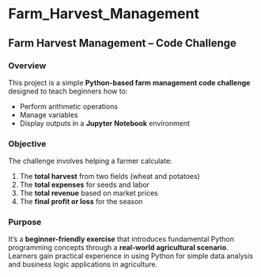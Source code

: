 # Farm_Harvest_Management

## Farm Harvest Management – Code Challenge

### Overview

This project is a simple **Python-based farm management code challenge** designed to teach beginners how to:

- Perform arithmetic operations  
- Manage variables  
- Display outputs in a **Jupyter Notebook** environment  

### Objective

The challenge involves helping a farmer calculate:

1. The **total harvest** from two fields (wheat and potatoes)  
2. The **total expenses** for seeds and labor  
3. The **total revenue** based on market prices  
4. The **final profit or loss** for the season  

### Purpose

It’s a **beginner-friendly exercise** that introduces fundamental Python programming concepts through a **real-world agricultural scenario**.  
Learners gain practical experience in using Python for simple data analysis and business logic applications in agriculture.
